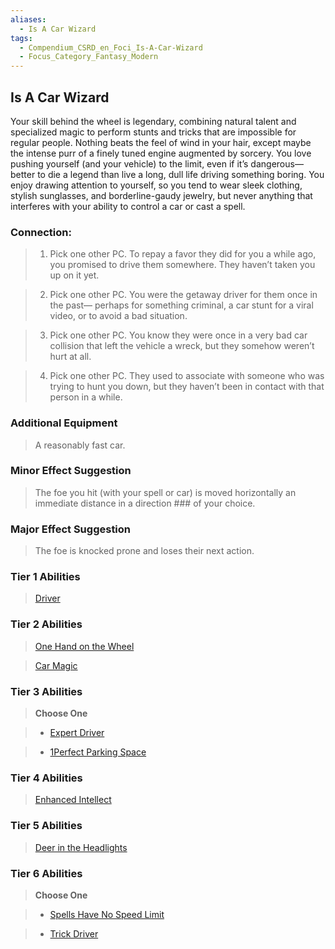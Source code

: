 ```yaml
---
aliases:
  - Is A Car Wizard
tags:
  - Compendium_CSRD_en_Foci_Is-A-Car-Wizard
  - Focus_Category_Fantasy_Modern
---
```

  
    
## Is A Car Wizard  
Your skill behind the wheel is legendary, combining natural talent and specialized magic to perform stunts and tricks that are impossible for regular people. Nothing beats the feel of wind in your hair, except maybe the intense purr of a finely tuned engine augmented by sorcery. You love pushing yourself (and your vehicle) to the limit, even if it’s dangerous—better to die a legend than live a long, dull life driving something boring. You enjoy drawing attention to yourself, so you tend to wear sleek clothing, stylish sunglasses, and borderline-gaudy jewelry, but never anything that interferes with your ability to control a car or cast a spell.  
  
  
### Connection:   
>1. Pick one other PC. To repay a favor they did for you a while ago, you promised to drive them somewhere. They haven’t taken you up on it yet.  
>2. Pick one other PC. You were the getaway driver for them once in the past— perhaps for something criminal, a car stunt for a viral video, or to avoid a bad situation.  
>3. Pick one other PC. You know they were once in a very bad car collision that left the vehicle a wreck, but they somehow weren’t hurt at all.  
>4. Pick one other PC. They used to associate with someone who was trying to hunt you down, but they haven’t been in contact with that person in a while.  
  
### Additional Equipment   
>A reasonably fast car.  
### Minor Effect Suggestion   
>The foe you hit (with your spell or car) is moved horizontally an immediate distance in a direction ### of your choice.  
### Major Effect Suggestion   
>The foe is knocked prone and loses their next action.  
  
  
  
  
### Tier 1 Abilities    
> [Driver](Driver.md)    
  
  
### Tier 2 Abilities    
> [One Hand on the Wheel](One-Hand-on-the-Wheel.md)    
> [Car Magic](Car-Magic.md)    
  
### Tier 3 Abilities    
> **Choose One**    
>- [Expert Driver](Expert-Driver.md)    
>- [1Perfect Parking Space](1Perfect-Parking-Space.md)    
  
### Tier 4 Abilities    
> [Enhanced Intellect](Enhanced-Intellect.md)    
  
### Tier 5 Abilities    
> [Deer in the Headlights](Deer-in-the-Headlights.md)  
  
  
### Tier 6 Abilities    
> **Choose One**    
>- [Spells Have No Speed Limit](Spells-Have-No-Speed-Limit.md)    
>- [Trick Driver](Trick-Driver.md)